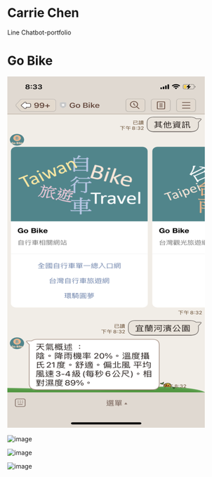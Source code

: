 # Carrie Chen
Line Chatbot-portfolio

# Go Bike


![image](https://github.com/cywcarrie/Carrie_Line-Chatbot_Portfolio/blob/main/IMG_3073%20(4).png)


![image]()

![image]()

![image]()

